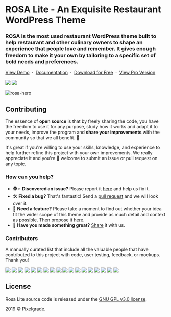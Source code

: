# ROSA Lite - An Exquisite Restaurant WordPress Theme
### ROSA is the most used restaurant WordPress theme built to help restaurant and other culinary owners to shape an experience that people love and remember. It gives enough freedom to make it your own by tailoring to a specific set of bold needs and preferences.

[View Demo](https://demos.pixelgrade.com/rosa-lite/) &nbsp;·&nbsp; [Documentation](https://pixelgrade.com/rosa-lite-documentation/) &nbsp;·&nbsp; [Download for Free](https://downloads.wordpress.org/theme/rosa-lite.latest-stable.zip) &nbsp;·&nbsp; [ View Pro Version](https://pixelgrade.com/themes/rosa-pro/)

[![](https://img.shields.io/github/issues-closed/pixelgrade/rosa-lite.svg?color=6cc644&label=Issues)](https://github.com/pixelgrade/rosa-lite/issues?utf8=%E2%9C%93&q=is%3Aissue+is%3Aclosed+) [![](https://img.shields.io/github/issues/pixelgrade/rosa-lite.svg?color=4078c0&label=%20)](https://github.com/pixelgrade/rosa-lite/issues?utf8=%E2%9C%93&q=is%3Aissue+is%3Aopen)

![rosa-hero](https://user-images.githubusercontent.com/1632775/60956215-024bca80-a30b-11e9-93bf-e240899ca199.jpg)

## Contributing
The essence of **open source** is that by freely sharing the code, you have the freedom to use it for any purpose, study how it works and adapt it to your needs, improve the program and **share your improvements** with the community so that we all benefit. 🙏

It's great if you're willing to use your skills, knowledge, and experience to help further refine this project with your own improvements. We really appreciate it and you're 💯 welcome to submit an issue or pull request on any topic.

### How can you help?
-  🕵️♀️ **Discovered an issue?** Please report it [here](https://github.com/pixelgrade/rosa-lite/issues/new "here") and help us fix it.
- 🛠 **Fixed a bug?** That's fantastic! Send a [pull request](https://github.com/pixelgrade/rosa-lite/pulls "pull request") and we will look over it.
- 🔮 **Need a feature?** Please take a moment to find out whether your idea fit the wider scope of this theme and provide as much detail and context as possible. Then propose it [here](https://github.com/pixelgrade/rosa-lite/issues/new).
- 💎 **Have you made something great?** [Share](https://github.com/pixelgrade/rosa-lite/issues/new "Share") it with us.

### Contributors
A manually curated list that include all the valuable people that have contributed to this project with code, user testing, feedback, or mockups. Thank you!

[![](https://github.com/georgeolaru.png?size=64)](https://github.com/georgeolaru) [![](https://github.com/vladolaru.png?size=64)](https://github.com/vladolaru) [![](https://github.com/razwan.png?size=64)](https://github.com/razwan) [![](https://github.com/alinclamba.png?size=64)](https://github.com/alinclamba) [![](https://github.com/oanafilip.png?size=64)](https://github.com/oanafilip)  [![](https://github.com/andreilupu.png?size=64)](https://github.com/andreilupu)  [![](https://github.com/cristian-frumusanu.png?size=64)](https://github.com/cristian-frumusanu) [![](https://github.com/madalingorbanescu.png?size=64)](https://github.com/madalingorbanescu) [![](https://github.com/BurloiuCosmin.png?size=64)](https://github.com/BurloiuCosmin) [![](https://github.com/srzvan.png?size=64)](https://github.com/srzvan) [![](https://github.com/raduconst.png?size=64)](https://github.com/raduconst) [![](https://github.com/alexandra-budeanu.png?size=64)](https://github.com/alexandra-budeanu) [![](https://github.com/victor-panaite.png?size=64)](https://github.com/victor-panaite) [![](https://github.com/Alexandru-Teodorescu.png?size=64)](https://github.com/Alexandru-Teodorescu) [![](https://github.com/Robertght.png?size=64)](https://github.com/Robertght)  [![](https://github.com/ilincaroman.png?size=64)](https://github.com/ilincaroman) [![](https://github.com/serbanc94.png?size=64)](https://github.com/serbanc94) [![](https://github.com/allexsava.png?size=64)](https://github.com/allexsava)

## License
Rosa Lite source code is released under the [GNU GPL v3.0 license](https://www.gnu.org/licenses/gpl-3.0.html).

2019 © Pixelgrade.

